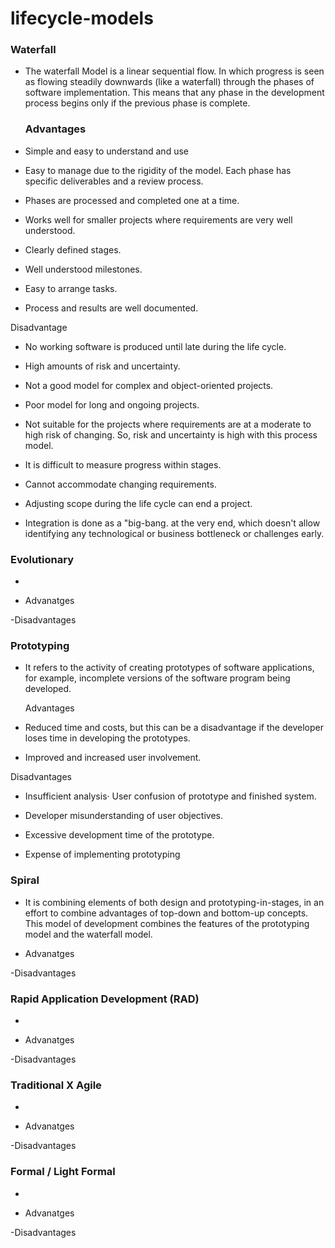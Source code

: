 # lifecycle-models
### Waterfall
   - The waterfall Model is a linear sequential flow. In which progress is seen as flowing steadily downwards (like a waterfall) through the phases of software implementation. This means that any phase in the development process begins only if the previous phase is complete.
    
     ### Advantages
     
   - Simple and easy to understand and use

   - Easy to manage due to the rigidity of the model. Each phase has specific deliverables and a review process.

   - Phases are processed and completed one at a time.

   - Works well for smaller projects where requirements are very well understood.

   - Clearly defined stages.

   - Well understood milestones.

   - Easy to arrange tasks.

   - Process and results are well documented.
    
   Disadvantage
     
   - No working software is produced until late during the life cycle.

   - High amounts of risk and uncertainty.

   - Not a good model for complex and object-oriented projects.

   - Poor model for long and ongoing projects.

   - Not suitable for the projects where requirements are at a moderate to high risk of changing. So, risk and uncertainty is high with        this process model.
   
   - It is difficult to measure progress within stages.

   - Cannot accommodate changing requirements.

   - Adjusting scope during the life cycle can end a project.

   - Integration is done as a "big-bang. at the very end, which doesn't allow identifying any technological or business bottleneck or      challenges early.
### Evolutionary
- 

- Advanatges

-Disadvantages

### Prototyping
   - It refers to the activity of creating prototypes of software applications, for example, incomplete versions of the software program being developed.
    
     Advantages
    
   - Reduced time and costs, but this can be a disadvantage if the developer loses time in developing the prototypes.
    
   - Improved and increased user involvement.
    
   Disadvantages
    
   - Insufficient analysis· User confusion of prototype and finished system.
    
   - Developer misunderstanding of user objectives.
    
   - Excessive development time of the prototype.
    
   - Expense of implementing prototyping
    
### Spiral
- It is combining elements of both design and prototyping-in-stages, in an effort to combine advantages of top-down and bottom-up concepts. This model of development combines the features of the prototyping model and the waterfall model.

- Advanatges

-Disadvantages

### Rapid Application Development (RAD)
-

- Advanatges

-Disadvantages

### Traditional X Agile
- 

- Advanatges

-Disadvantages

### Formal / Light Formal
- 

- Advanatges

-Disadvantages

